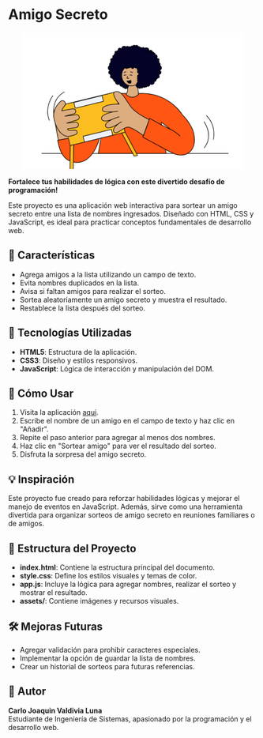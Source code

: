 # Amigo Secreto

<p align="center">
  <img src="assets/amigo-secreto.png" alt="Amigo Secreto Banner">
</p>

**Fortalece tus habilidades de lógica con este divertido desafío de programación!**

Este proyecto es una aplicación web interactiva para sortear un amigo secreto entre una lista de nombres ingresados. Diseñado con HTML, CSS y JavaScript, es ideal para practicar conceptos fundamentales de desarrollo web.

## 🔹 Características

- Agrega amigos a la lista utilizando un campo de texto.
- Evita nombres duplicados en la lista.
- Avisa si faltan amigos para realizar el sorteo.
- Sortea aleatoriamente un amigo secreto y muestra el resultado.
- Restablece la lista después del sorteo.

## 🔹 Tecnologías Utilizadas

- **HTML5**: Estructura de la aplicación.
- **CSS3**: Diseño y estilos responsivos.
- **JavaScript**: Lógica de interacción y manipulación del DOM.

## 📖 Cómo Usar

1. Visita la aplicación [aqui](https://carlojqn.github.io/challenge-amigoSecreto/).
2. Escribe el nombre de un amigo en el campo de texto y haz clic en "Añadir".
3. Repite el paso anterior para agregar al menos dos nombres.
4. Haz clic en "Sortear amigo" para ver el resultado del sorteo.
5. Disfruta la sorpresa del amigo secreto.

## 💡 Inspiración
Este proyecto fue creado para reforzar habilidades lógicas y mejorar el manejo de eventos en JavaScript. Además, sirve como una herramienta divertida para organizar sorteos de amigo secreto en reuniones familiares o de amigos.

## 🔹 Estructura del Proyecto

- **index.html**: Contiene la estructura principal del documento.
- **style.css**: Define los estilos visuales y temas de color.
- **app.js**: Incluye la lógica para agregar nombres, realizar el sorteo y mostrar el resultado.
- **assets/**: Contiene imágenes y recursos visuales.

## 🛠️ Mejoras Futuras

- Agregar validación para prohibir caracteres especiales.
- Implementar la opción de guardar la lista de nombres.
- Crear un historial de sorteos para futuras referencias.

## 🔹 Autor

**Carlo Joaquin Valdivia Luna**  
Estudiante de Ingeniería de Sistemas, apasionado por la programación y el desarrollo web.
